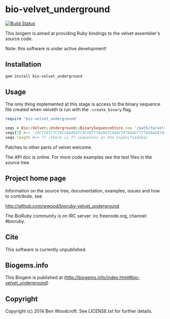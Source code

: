 # bio-velvet_underground

[![Build Status](https://secure.travis-ci.org/wwood/bioruby-velvet_underground.png)](http://travis-ci.org/wwood/bioruby-velvet_underground)

This biogem is aimed at providing Ruby bindings to the velvet assembler's source code.

Note: this software is under active development!

## Installation

```sh
gem install bio-velvet_underground
```

## Usage

The only thing implemented at this stage is access to the binary sequence file created when velveth is run with the `-create_binary` flag.

```ruby
require 'bio-velvet_underground'

seqs = Bio::Velvet::Underground::BinarySequenceStore.new '/path/to/velvet/directory/CnyUnifiedSeq'
seqs[1] #=> 'CACTTATCTCTACCAAAGATCACGATTTAGAATCAAACTATAAAGTTTTAGAAGATAAAGTAACAACTTATACATGGGGA'
seqs.length #=> 77 (there is 77 sequences in the CnyUnifiedSeq)

```

Patches to other parts of velvet welcome.

The API doc is online. For more code examples see the test files in
the source tree.
        
## Project home page

Information on the source tree, documentation, examples, issues and
how to contribute, see

  http://github.com/wwood/bioruby-velvet_underground

The BioRuby community is on IRC server: irc.freenode.org, channel: #bioruby.

## Cite

This software is currently unpublished.

## Biogems.info

This Biogem is published at (http://biogems.info/index.html#bio-velvet_underground)

## Copyright

Copyright (c) 2014 Ben Woodcroft. See LICENSE.txt for further details.

